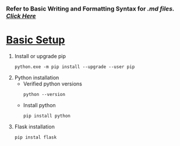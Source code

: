 ### Refer to Basic Writing and Formatting Syntax for *.md files. [Click Here](https://docs.github.com/en/get-started/writing-on-github/getting-started-with-writing-and-formatting-on-github/basic-writing-and-formatting-syntax)*

# [Basic Setup](https://blog.bolajiayodeji.com/how-to-deploy-a-machine-learning-model-to-the-web)
1. Install or upgrade pip
    ```
    python.exe -m pip install --upgrade --user pip
    ```
2. Python installation
    - Verified python versions
        ```
        python --version
        ```
    - Install python
        ```
        pip install python
        ```
3. Flask installation
    ```
    pip instal flask
    ```